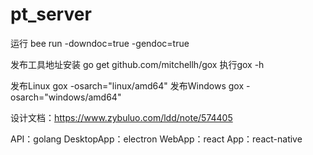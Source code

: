 # pt_server

运行 bee run -downdoc=true -gendoc=true


发布工具地址安装  go get github.com/mitchellh/gox   执行gox -h

发布Linux  gox -osarch="linux/amd64"
发布Windows  gox -osarch="windows/amd64"

设计文档：https://www.zybuluo.com/ldd/note/574405


API：golang
DesktopApp：electron
WebApp：react
App：react-native
